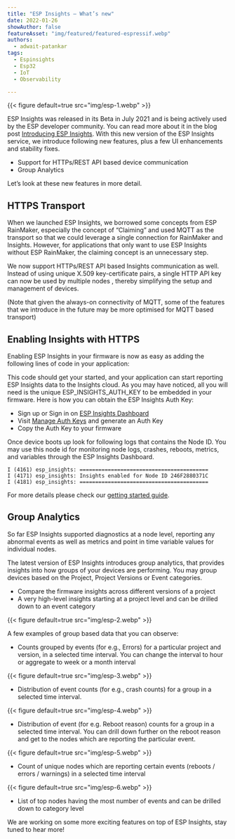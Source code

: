 ```yaml
---
title: "ESP Insights — What’s new"
date: 2022-01-26
showAuthor: false
featureAsset: "img/featured/featured-espressif.webp"
authors:
  - adwait-patankar
tags:
  - Espinsights
  - Esp32
  - IoT
  - Observability

---
```

{{< figure
    default=true
    src="img/esp-1.webp"
    >}}

ESP Insights was released in its Beta in July 2021 and is being actively used by the ESP developer community. You can read more about it in the blog post [Introducing ESP Insights](/blog/introducing-esp-insights). With this new version of the ESP Insights service, we introduce following new features, plus a few UI enhancements and stability fixes.

- Support for HTTPs/REST API based device communication
- Group Analytics

Let’s look at these new features in more detail.

## HTTPS Transport

When we launched ESP Insights, we borrowed some concepts from ESP RainMaker, especially the concept of “Claiming” and used MQTT as the transport so that we could leverage a single connection for RainMaker and Insights. However, for applications that only want to use ESP Insights without ESP RainMaker, the claiming concept is an unnecessary step.

We now support HTTPs/REST API based Insights communication as well. Instead of using unique X.509 key-certificate pairs, a single HTTP API key can now be used by multiple nodes , thereby simplifying the setup and management of devices.

(Note that given the always-on connectivity of MQTT, some of the features that we introduce in the future may be more optimised for MQTT based transport)

## Enabling Insights with HTTPS

Enabling ESP Insights in your firmware is now as easy as adding the following lines of code in your application:

This code should get your started, and your application can start reporting ESP Insights data to the Insights cloud. As you may have noticed, all you will need is the unique ESP_INSIGHTS_AUTH_KEY to be embedded in your firmware. Here is how you can obtain the ESP Insights Auth Key:

- Sign up or Sign in on [ESP Insights Dashboard](https://dashboard.insights.espressif.com/)
- Visit [Manage Auth Keys](https://dashboard.insights.espressif.com/home/manage-auth-keys) and generate an Auth Key
- Copy the Auth Key to your firmware

Once device boots up look for following logs that contains the Node ID. You may use this node id for monitoring node logs, crashes, reboots, metrics, and variables through the ESP Insights Dashboard.

```
I (4161) esp_insights: =========================================
I (4171) esp_insights: Insights enabled for Node ID 246F2880371C
I (4181) esp_insights: =========================================
```

For more details please check our [getting started guide](https://github.com/espressif/esp-insights/tree/main/examples).

## Group Analytics

So far ESP Insights supported diagnostics at a node level, reporting any abnormal events as well as metrics and point in time variable values for individual nodes.

The latest version of ESP Insights introduces group analytics, that provides insights into how groups of your devices are performing. You may group devices based on the Project, Project Versions or Event categories.

- Compare the firmware insights across different versions of a project
- A very high-level insights starting at a project level and can be drilled down to an event category

{{< figure
    default=true
    src="img/esp-2.webp"
    >}}

A few examples of group based data that you can observe:

- Counts grouped by events (for e.g., Errors) for a particular project and version, in a selected time interval. You can change the interval to hour or aggregate to week or a month interval

{{< figure
    default=true
    src="img/esp-3.webp"
    >}}

- Distribution of event counts (for e.g., crash counts) for a group in a selected time interval.

{{< figure
    default=true
    src="img/esp-4.webp"
    >}}

- Distribution of event (for e.g. Reboot reason) counts for a group in a selected time interval. You can drill down further on the reboot reason and get to the nodes which are reporting the particular event.

{{< figure
    default=true
    src="img/esp-5.webp"
    >}}

- Count of unique nodes which are reporting certain events (reboots / errors / warnings) in a selected time interval

{{< figure
    default=true
    src="img/esp-6.webp"
    >}}

- List of top nodes having the most number of events and can be drilled down to category level

We are working on some more exciting features on top of ESP Insights, stay tuned to hear more!
